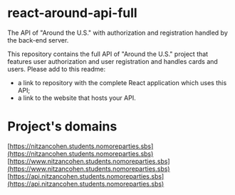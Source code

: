 # react-around-api-full
The API of "Around the U.S." with authorization and registration handled by the back-end server.

This repository contains the full API of "Around the U.S." project that features user authorization and user registration and handles cards and users. Please add to this readme:
* a link to repository with the complete React application which uses this API;
* a link to the website that hosts your API.

# Project's domains
[https://nitzancohen.students.nomoreparties.sbs](https://nitzancohen.students.nomoreparties.sbs)
[https://www.nitzancohen.students.nomoreparties.sbs](https://www.nitzancohen.students.nomoreparties.sbs)
[https://api.nitzancohen.students.nomoreparties.sbs](https://api.nitzancohen.students.nomoreparties.sbs)